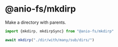 # @anio-fs/mkdirp

Make a directory with parents.

```js
import {mkdirp, mkdirpSync} from "@anio-fs/mkdirp"

await mkdirp("./dir/with/many/sub/dirs/")
```
